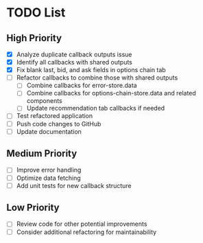 # TODO List

## High Priority
- [x] Analyze duplicate callback outputs issue
- [x] Identify all callbacks with shared outputs
- [x] Fix blank last, bid, and ask fields in options chain tab
- [ ] Refactor callbacks to combine those with shared outputs
  - [ ] Combine callbacks for error-store.data
  - [ ] Combine callbacks for options-chain-store.data and related components
  - [ ] Update recommendation tab callbacks if needed
- [ ] Test refactored application
- [ ] Push code changes to GitHub
- [ ] Update documentation

## Medium Priority
- [ ] Improve error handling
- [ ] Optimize data fetching
- [ ] Add unit tests for new callback structure

## Low Priority
- [ ] Review code for other potential improvements
- [ ] Consider additional refactoring for maintainability
